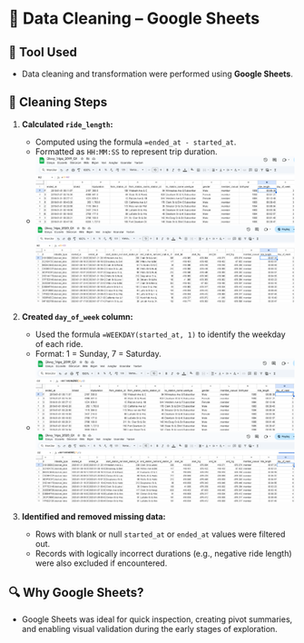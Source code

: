 # 🧹 Data Cleaning – Google Sheets

## 📌 Tool Used
- Data cleaning and transformation were performed using **Google Sheets**.

## 🧪 Cleaning Steps

1. **Calculated `ride_length`:**
   - Computed using the formula `=ended_at - started_at`.
   - Formatted as `HH:MM:SS` to represent trip duration.
   -  
     ![ride_length_2019.png](../process/screenshots/ride_length_2019.png)  
     ![ride_length_2020.png](../process/screenshots/ride_length_2020.png)

2. **Created `day_of_week` column:**
   - Used the formula `=WEEKDAY(started_at, 1)` to identify the weekday of each ride.
   - Format: 1 = Sunday, 7 = Saturday.
   -  
     ![day_of_week_2019.png](../process/screenshots/day_of_week_2019.png)  
     ![day_of_week_2020.png](../process/screenshots/day_of_week_2020.png)

3. **Identified and removed missing data:**
   - Rows with blank or null `started_at` or `ended_at` values were filtered out.
   - Records with logically incorrect durations (e.g., negative ride length) were also excluded if encountered.

## 🔍 Why Google Sheets?
- Google Sheets was ideal for quick inspection, creating pivot summaries, and enabling visual validation during the early stages of exploration.

